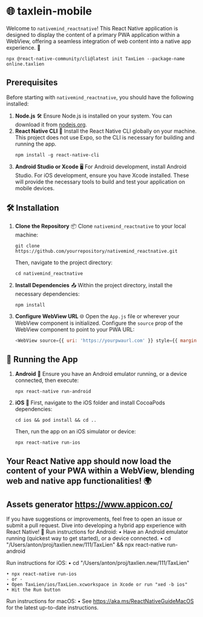 # 🌐 taxlein-mobile
Welcome to `nativemind_reactnative`! This React Native application is designed to display the content of a primary PWA application within a WebView, offering a seamless integration of web content into a native app experience. 🚀
```
npx @react-native-community/cli@latest init TaxLien --package-name online.taxlien
```
## Prerequisites
Before starting with `nativemind_reactnative`, you should have the following installed:
1. **Node.js** 🛠️
   Ensure Node.js is installed on your system. You can download it from [nodejs.org](https://nodejs.org/).
2. **React Native CLI** 📱
   Install the React Native CLI globally on your machine. This project does not use Expo, so the CLI is necessary for building and running the app.
   ```
   npm install -g react-native-cli
   ```
3. **Android Studio or Xcode** 🖥️
   For Android development, install Android Studio. For iOS development, ensure you have Xcode installed. These will provide the necessary tools to build and test your application on mobile devices.
## 🛠️ Installation
1. **Clone the Repository** 📦
   Clone `nativemind_reactnative` to your local machine:
   ```
   git clone https://github.com/yourrepository/nativemind_reactnative.git
   ```
   Then, navigate to the project directory:
   ```
   cd nativemind_reactnative
   ```
2. **Install Dependencies** 📤
   Within the project directory, install the necessary dependencies:
   ```
   npm install
   ```
3. **Configure WebView URL** 🌐
   Open the `App.js` file or wherever your WebView component is initialized. Configure the `source` prop of the WebView component to point to your PWA URL:
   ```javascript
   <WebView source={{ uri: 'https://yourpwaurl.com' }} style={{ marginTop: 20 }} />
   ```
## 🔌 Running the App
1. **Android** 🤖
   Ensure you have an Android emulator running, or a device connected, then execute:
   ```
   npx react-native run-android
   ```
2. **iOS** 🍏
   First, navigate to the iOS folder and install CocoaPods dependencies:
   ```
   cd ios && pod install && cd ..
   ```
   Then, run the app on an iOS simulator or device:
   ```
   npx react-native run-ios
   ```
Your React Native app should now load the content of your PWA within a WebView, blending web and native app functionalities! 🌍
---
Assets generator
https://www.appicon.co/
---
If you have suggestions or improvements, feel free to open an issue or submit a pull request. Dive into developing a hybrid app experience with React Native! 🎉
  Run instructions for Android:
    • Have an Android emulator running (quickest way to get started), or a device connected.
    • cd "/Users/anton/proj/taxlien.new/111/TaxLien" && npx react-native run-android
  
  Run instructions for iOS:
    • cd "/Users/anton/proj/taxlien.new/111/TaxLien"
    
    • npx react-native run-ios
    - or -
    • Open TaxLien/ios/TaxLien.xcworkspace in Xcode or run "xed -b ios"
    • Hit the Run button
    
  Run instructions for macOS:
    • See https://aka.ms/ReactNativeGuideMacOS for the latest up-to-date instructions.